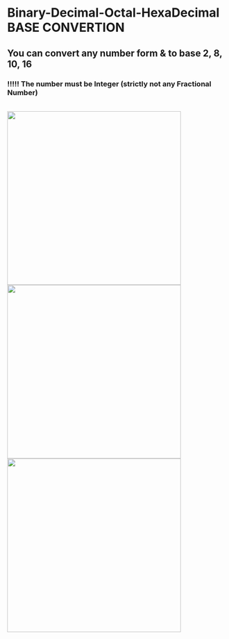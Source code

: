 # Binary-Decimal-Octal-HexaDecimal BASE CONVERTION

<h2>You can convert any number form & to base 2, 8, 10, 16</h2>
<h3>!!!!! The number must be Integer (strictly not any Fractional Number)</h3>
<br>
<img align="centre" width="400" src="https://media.giphy.com/media/9PrqNHPAdWyJVOXntF/giphy.gif">
<img align="centre" width="400" src="https://media.giphy.com/media/V4NSR1NG2p0KeJJyr5/giphy.gif">
<img align="centre" width="400" src="https://media.giphy.com/media/QpVUMRUJGokfqXyfa1/giphy.gif">
